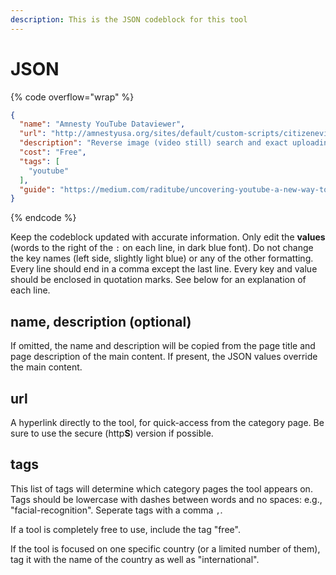 ```yaml
---
description: This is the JSON codeblock for this tool
---
```


# JSON

{% code overflow="wrap" %}
```json
{
  "name": "Amnesty YouTube Dataviewer",
  "url": "http://amnestyusa.org/sites/default/custom-scripts/citizenevidence",
  "description": "Reverse image (video still) search and exact uploading time. Here’s an Advanced Guide on Verifying Video Content.",
  "cost": "Free",
  "tags": [
    "youtube"
  ],
  "guide": "https://medium.com/raditube/uncovering-youtube-a-new-way-to-track-radical-communities-78b6c750a0a3"
}
```
{% endcode %}

Keep the codeblock updated with accurate information. Only edit the **values** (words to the right of the `:` on each line, in dark blue font). Do not change the key names (left side, slightly light blue) or any of the other formatting. Every line should end in a comma except the last line. Every key and value should be enclosed in quotation marks. See below for an explanation of each line.&#x20;

## name, description (optional)

If omitted, the name and description will be copied from the page title and page description of the main content. If present, the JSON values override the main content.

## url

A hyperlink directly to the tool, for quick-access from the category page. Be sure to use the secure (http**S**) version if possible.

## tags

This list of tags will determine which category pages the tool appears on. Tags should be lowercase with dashes between words and no spaces: e.g., "facial-recognition". Seperate tags with a comma `,`.

If a tool is completely free to use, include the tag "free".

If the tool is focused on one specific country (or a limited number of them), tag it with the name of the country as well as "international".

